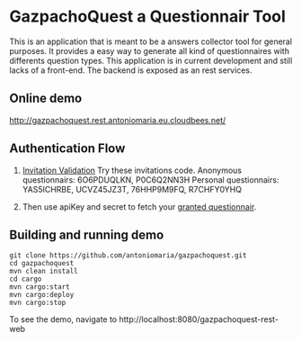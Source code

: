 # GazpachoQuest a Questionnair Tool

This is an application that is meant to be a answers collector tool for general purposes.
It provides a easy way to generate all kind of questionnaires with differents question types.
This application is in current development and still lacks of a front-end. The backend is exposed
as an rest services.

## Online demo

http://gazpachoquest.rest.antoniomaria.eu.cloudbees.net/

## Authentication Flow

1. [Invitation Validation](http://gazpachoquest.rest.antoniomaria.eu.cloudbees.net/#!/auth/authenticate_get_0) 
   Try these invitations code.
   Anonymous questionnairs: 6O6PDUQLKN, P0C6Q2NN3H
   Personal questionnairs: YAS5ICHRBE, UCVZ45JZ3T, 76HHP9M9FQ, R7CHFY0YHQ

2. Then use apiKey and secret to fetch your [granted questionnair](http://gazpachoquest.rest.antoniomaria.eu.cloudbees.net/#!/questionnairs).

## Building and running demo

    git clone https://github.com/antoniomaria/gazpachoquest.git
    cd gazpachoquest
    mvn clean install
    cd cargo
    mvn cargo:start
    mvn cargo:deploy
    mvn cargo:stop
        
To see the demo, navigate to
 http://localhost:8080/gazpachoquest-rest-web